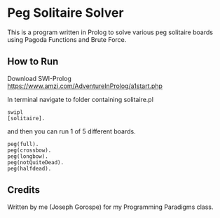 # Peg Solitaire Solver

This is a program written in Prolog to solve various peg solitaire boards using Pagoda Functions and Brute Force.

## How to Run

Download SWI-Prolog
https://www.amzi.com/AdventureInProlog/a1start.php

In terminal navigate to folder containing solitaire.pl
```
swipl
[solitaire].
```
and then you can run 1 of 5 different boards.
```
peg(full).
peg(crossbow).
peg(longbow).
peg(notQuiteDead).
peg(halfdead).
```

## Credits
Written by me (Joseph Gorospe) for my Programming Paradigms class.
